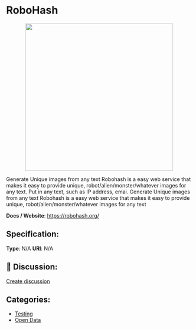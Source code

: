 # RoboHash
<p align="center">
    <img width="400" src="https://raw.githubusercontent.com/apis-list/apis-list/apis/robohash/logo_256x256.png" />
</p>

Generate Unique images from any text Robohash is a easy web service that makes it easy to provide unique, robot/alien/monster/whatever images for any text.  Put in any text, such as IP address, emai. Generate Unique images from any text Robohash is a easy web service that makes it easy to provide unique, robot/alien/monster/whatever images for any text

**Docs / Website**: https://robohash.org/

## Specification:
**Type**:  N/A 
**URI**:  N/A 

## 💬 Discussion:
[Create discussion](link)

## Categories:
- [Testing](https://github.com/apis-list/apis-list#testing)
- [Open Data](https://github.com/apis-list/apis-list#open-data)





